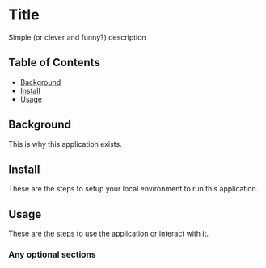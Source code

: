# Title
Simple (or clever and funny?) description

## Table of Contents
- [Background](#background)
- [Install](#install)
- [Usage](#usage)

## Background
This is why this application exists.

## Install
These are the steps to setup your local environment to run this
application.

## Usage
These are the steps to use the application or interact with it.

### Any optional sections